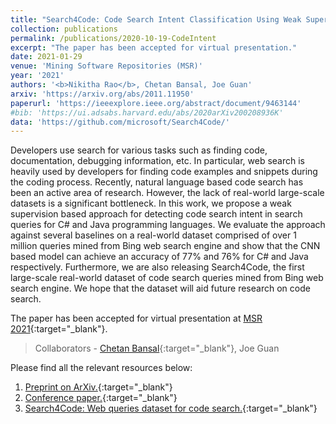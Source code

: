 ```yaml
---
title: "Search4Code: Code Search Intent Classification Using Weak Supervision"
collection: publications
permalink: /publications/2020-10-19-CodeIntent
excerpt: "The paper has been accepted for virtual presentation."
date: 2021-01-29
venue: 'Mining Software Repositories (MSR)'
year: '2021'
authors: '<b>Nikitha Rao</b>, Chetan Bansal, Joe Guan'
arxiv: 'https://arxiv.org/abs/2011.11950'
paperurl: 'https://ieeexplore.ieee.org/abstract/document/9463144'
#bib: 'https://ui.adsabs.harvard.edu/abs/2020arXiv200208936K'
data: 'https://github.com/microsoft/Search4Code/'
---
```


Developers use search for various tasks such as finding code, documentation, debugging information, etc. In particular, web search is heavily used by developers for finding code examples and snippets during the coding process. Recently, natural language based code search has been an active area of research. However, the lack of real-world large-scale datasets is a significant bottleneck. In this work, we propose a weak supervision based approach for detecting code search intent in search queries for C# and Java programming languages. We evaluate the approach against several baselines on a real-world dataset comprised of over 1 million queries mined from Bing web search engine and show that the CNN based model can achieve an accuracy of 77% and 76% for C# and Java respectively. Furthermore, we are also releasing Search4Code, the first large-scale real-world dataset of code search queries mined from Bing web search engine. We hope that the dataset will aid future research on code search.

The paper has been accepted for virtual presentation at [MSR 2021](https://2021.msrconf.org/){:target="_blank"}. 

> Collaborators - [Chetan Bansal](https://www.microsoft.com/en-us/research/people/chetanb/){:target="_blank"}, Joe Guan

Please find all the relevant resources below:
1. [Preprint on ArXiv.](https://arxiv.org/abs/2011.11950){:target="_blank"}
2. [Conference paper.](https://ieeexplore.ieee.org/abstract/document/9463144){:target="_blank"}
3. [Search4Code: Web queries dataset for code search.](https://github.com/microsoft/Search4Code/){:target="_blank"}

    